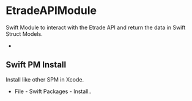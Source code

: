# EtradeAPIModule

Swift Module to interact with the Etrade API and return the data in Swift Struct Models.

-

## Swift PM Install
Install like other SPM in Xcode.
- File - Swift Packages - Install..


